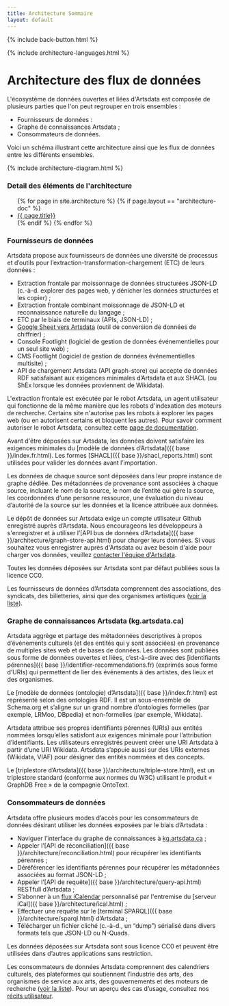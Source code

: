 ```yaml
---
title: Architecture Sommaire
layout: default
---
```


<p>{% include back-button.html %}</p>

<p>{% include architecture-languages.html %}</p>

Architecture des flux de données
=========

L'écosystème de données ouvertes et liées d'Artsdata est composée de plusieurs parties que l'on peut regrouper en trois ensembles : 
* Fournisseurs de données :
* Graphe de connaissances Artsdata ;
* Consommateurs de données.

Voici un schéma illustrant cette architecture ainsi que les flux de données entre les différents ensembles.

{% include architecture-diagram.html %}

### Detail des éléments de l'architecture
<ul>
{% for page in site.architecture %}
  {% if page.layout == "architecture-doc" %}
   <li> <a href="{{ base }}{{ page.url }}"> {{ page.title}}</a></li>
  {% endif %}
{% endfor %}
</ul>

### Fournisseurs de données

Artsdata propose aux fournisseurs de données une diversité de processus et d’outils pour l’extraction-transformation-chargement (ETC) de leurs données :
* Extraction frontale par moissonnage de données structurées JSON-LD (c.-à-d. explorer des pages web, y dénicher les données structurées et les copier)&nbsp;;
* Extraction frontale combinant moissonnage de JSON-LD et reconnaissance naturelle du langage&nbsp;; 
* ETC par le biais de terminaux (APIs, JSON-LD) ;
* [Google Sheet vers Artsdata](https://github.com/culturecreates/artsdata-data-model/blob/bee2019172794a5b87dfa378cc1d4062bfdbbc3d/_architecture/google-sheet-vers-artsdata.md) (outil de conversion de données de chiffrier)&nbsp;;
* Console Footlight (logiciel de gestion de données événementielles pour un seul site web)&nbsp;;
* CMS Footlight (logiciel de gestion de données événementielles multisite)&nbsp;;
* API de chargement Artsdata (API graph-store) qui accepte de données RDF satisfaisant aux exigences minimales d’Artsdata et aux SHACL (ou ShEx lorsque les données proviennent de Wikidata).

L'extraction frontale est exécutée par le robot Artsdata, un agent utilisateur qui fonctionne de la même manière que les robots d'indexation des moteurs de recherche. Certains site n'autorise pas les robots à explorer les pages web (ou en autorisent certains et bloquent les autres). Pour savoir comment autoriser le robot Artsdata, consultez cette [page de documentation](https://kg.artsdata.ca/doc/artsdata-crawler).

Avant d'être déposées sur Artsdata, les données doivent satisfaire les exigences minimales du [modèle de données d’Artsdata]({{ base }}/index.fr.html). Les formes [SHACL]({{ base }}/shacl_reports.html) sont utilisées pour valider les données avant l’importation.

Les données de chaque source sont déposées dans leur propre instance de graphe dédiée. Des métadonnées de provenance sont associées à chaque source, incluant le nom de la source, le nom de l’entité qui gère la source, les coordonnées d’une personne ressource, une évaluation du niveau d’autorité de la source sur les données et la licence attribuée aux données. 

Le dépôt de données sur Artsdata exige un compte utilisateur Github enregistré auprès d’Artsdata. Nous encourageons les développeurs à s'enregistrer et à utiliser l’[API bus de données d’Artsdata]({{ base }}/architecture/graph-store-api.html) pour charger leurs données. Si vous souhaitez vous enregistrer auprès d'Artsdata ou avez besoin d'aide pour charger vos données, veuillez [contacter l'équipe d'Artsdata](https://www.artsdata.ca/fr/nous-joindre).

Toutes les données déposées sur Artsdata sont par défaut publiées sous la licence CC0.

Les fournisseurs de données d’Artsdata comprennent des associations, des syndicats, des billetteries, ainsi que des organismes artistiques ([voir la liste](https://kg.artsdata.ca/fr/query/show?sparql=feeds_all&title=Data+Feeds)).


### Graphe de connaissances Artsdata (kg.artsdata.ca)

Artsdata aggrège et partage des métadonnées descriptives à propos d’événements culturels (et des entités qui y sont associées) en provenance de multiples sites web et de bases de données. Les données sont publiées sous forme de données ouvertes et liées, c’est-à-dire avec des [identifiants pérennes]({{ base }}/identifier-recommendations.fr) (exprimés sous forme d’URIs) qui permettent de lier des événements à des artistes, des lieux et des organismes.  

Le [modèle de données (ontologie) d’Artsdata]({{ base }}/index.fr.html) est représenté selon des ontologies RDF. Il est un sous-ensemble de Schema.org et s’aligne sur un grand nombre d’ontologies formelles (par exemple, LRMoo, DBpedia) et non-formelles (par exemple, Wikidata). 

Artsdata attribue ses propres identifiants pérennes (URIs) aux entités nommées lorsqu’elles satisfont aux exigences minimale pour l’attribution d’identifiants. Les utilisateurs enregistrés peuvent créer une URI Artsdata à partir d’une URI Wikidata. Artsdata s’appuie aussi sur des URIs externes (Wikidata, VIAF) pour désigner des entités nommées et des concepts.

Le [triplestore d’Artsdata]({{ base }}/architecture/triple-store.html), est un triplestore standard (conforme aux normes du W3C) utilisant le produit « GraphDB Free » de la compagnie OntoText.


### Consommateurs de données

Artsdata offre plusieurs modes d’accès pour les consommateurs de données désirant utiliser les données exposées par le biais d’Artsdata : 
* Naviguer l’interface du graphe de connaissances à [kg.artsdata.ca](https://kg.artsdata.ca/) ;
* Appeler l’[API de réconciliation]({{ base }}/architecture/reconciliation.html) pour récupérer les identifiants pérennes&nbsp;;
* Déréférencer les identifiants pérennes pour récupérer les métadonnées associées au format JSON-LD ;
* Appeler l’[API de requête]({{ base }}/architecture/query-api.html) RESTfull d’Artsdata ; 
* S’abonner à un [flux iCalendar](https://kg.artsdata.ca/ical) personnalisé par l'entremise du [serveur iCal]({{ base }}/architecture/ical.html)&nbsp;;
* Effectuer une requête sur le [terminal SPARQL]({{ base }}/architecture/sparql.html) d’Artsdata ;
* Télécharger un fichier cliché (c.-à-d., un “dump”) sérialisé dans divers formats tels que JSON-LD ou N-Quads.

Les données déposées sur Artsdata sont sous licence CC0 et peuvent être utilisées dans d’autres applications sans restriction.

Les consommateurs de données Artsdata comprennent des calendriers culturels, des plateformes qui soutiennent l’industrie des arts, des organismes de service aux arts, des gouvernements et des moteurs de recherche ([voir la liste](https://kg.artsdata.ca/fr/doc/data-consumers)). Pour un aperçu des cas d’usage, consultez nos [récits utilisateur](https://www.artsdata.ca/fr/recits).
